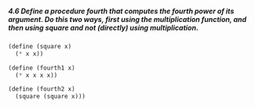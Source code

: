 ##### 4.6  Define a procedure fourth that computes the fourth power of its argument. Do this two ways, first using the multiplication function, and then using square and not (directly) using multiplication.

```Scheme
(define (square x)
  (* x x))

(define (fourth1 x)
  (* x x x x))

(define (fourth2 x)
  (square (square x)))
```
